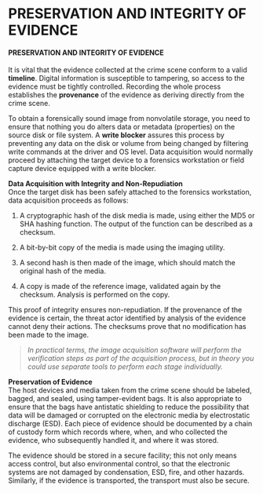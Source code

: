 # PRESERVATION AND INTEGRITY OF EVIDENCE

#### PRESERVATION AND INTEGRITY OF EVIDENCE

It is vital that the evidence collected at the crime scene conform to a valid **timeline**. Digital information is susceptible to tampering, so access to the evidence must be tightly controlled. Recording the whole process establishes the **provenance** of the evidence as deriving directly from the crime scene.

To obtain a forensically sound image from nonvolatile storage, you need to ensure that nothing you do alters data or metadata (properties) on the source disk or file system. A **write blocker** assures this process by preventing any data on the disk or volume from being changed by filtering write commands at the driver and OS level. Data acquisition would normally proceed by attaching the target device to a forensics workstation or field capture device equipped with a write blocker.

**Data Acquisition with Integrity and Non-Repudiation**  
Once the target disk has been safely attached to the forensics workstation, data acquisition proceeds as follows:

1.  A cryptographic hash of the disk media is made, using either the MD5 or SHA hashing function. The output of the function can be described as a checksum.
  
3.  A bit-by-bit copy of the media is made using the imaging utility.
  
5.  A second hash is then made of the image, which should match the original hash of the media.
  
7.  A copy is made of the reference image, validated again by the checksum. Analysis is performed on the copy.
  

This proof of integrity ensures non-repudiation. If the provenance of the evidence is certain, the threat actor identified by analysis of the evidence cannot deny their actions. The checksums prove that no modification has been made to the image.

> _In practical terms, the image acquisition software will perform the verification steps as part of the acquisition process, but in theory you could use separate tools to perform each stage individually._

**Preservation of Evidence**  
The host devices and media taken from the crime scene should be labeled, bagged, and sealed, using tamper-evident bags. It is also appropriate to ensure that the bags have antistatic shielding to reduce the possibility that data will be damaged or corrupted on the electronic media by electrostatic discharge (ESD). Each piece of evidence should be documented by a chain of custody form which records where, when, and who collected the evidence, who subsequently handled it, and where it was stored.

The evidence should be stored in a secure facility; this not only means access control, but also environmental control, so that the electronic systems are not damaged by condensation, ESD, fire, and other hazards. Similarly, if the evidence is transported, the transport must also be secure.
